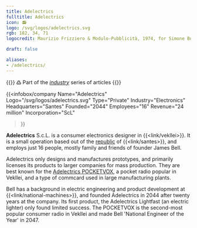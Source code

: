 ```yaml
---
title: Adelectrics
fulltitle: Adelectrics
icon: 📻
logo: /svg/logos/adelectrics.svg
rgb: 182, 34, 71
logocredit: Maurizio Frizziero & Modulo-Pubblicità, 1974, for Simone Bouchet.

draft: false

aliases:
- /adelectrics/
---
```

{{<note>}}
߷ Part of the *[industry](/industry/)* series of articles
{{</note>}}

 {{<infobox/company
	  Name="Adelectrics"
	  Logo="/svg/logos/adelectrics.svg"
	  Type="Private"
	  Industry="Electronics"
	  Headquarters="Santes"
	  Founded="2044"
	  Employees="16"
	  Revenue="24 million"
	  Incorporation="ScL"
  >}}

<span class="fi fi-min-adelectrics fis"></span> **Adelectrics** S.c.L. is a consumer electronics designer in {{<link/vekllei>}}. It is a small operation based out of the [republic](/republics/) of {{<link/santes>}}, and employs just 16 people, mostly family and friends of founder James Bell.

Adelectrics only designs and manufactures prototypes, and primarily licenses its products to larger companies for mass production. They are best known for the [Adelectrics POCKETVOX](/stories/radio/), a pocket radio popular in Vekllei, and a type of commcard used in large manufacturing plants.

Bell has a background in electric engineering and product development at {{<link/national-machines>}}, and founded Adelectrics in 2044 after twenty years at the company. Its first product, the Adelectrics Lightfast (an electric lighter) only found limited success. The POCKETVOX is the second-most popular consumer radio in Vekllei and made Bell 'National Engineer of the Year' in 2047.